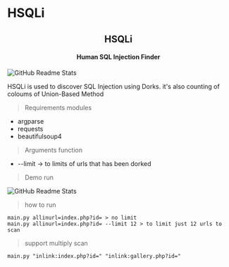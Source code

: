 # HSQLi
<p align="center">
<h2 align="center">HSQLi</h2>
<h4 align="center">Human SQL Injection Finder</h4>
<img src="https://i.top4top.io/p_2687ni1n71.png" align="center" alt="GitHub Readme Stats" />

<font align="center">HSQLi is used to discover SQL Injection using Dorks. it's also counting of coloums of Union-Based Method</font>

> Requirements modules
+ argparse
+ requests
+ beautifulsoup4 

> Arguments function
+ --limit -> to limits of urls that has been dorked

> Demo run
<img src="https://g.top4top.io/p_2687w8yrl1.png" align="center" alt="GitHub Readme Stats" />

> how to run
```
main.py allinurl=index.php?id= > no limit 
main.py allinurl=index.php?id= --limit 12 > to limit just 12 urls to scan
```
> support multiply scan
```
main.py "inlink:index.php?id=" "inlink:gallery.php?id="
```
